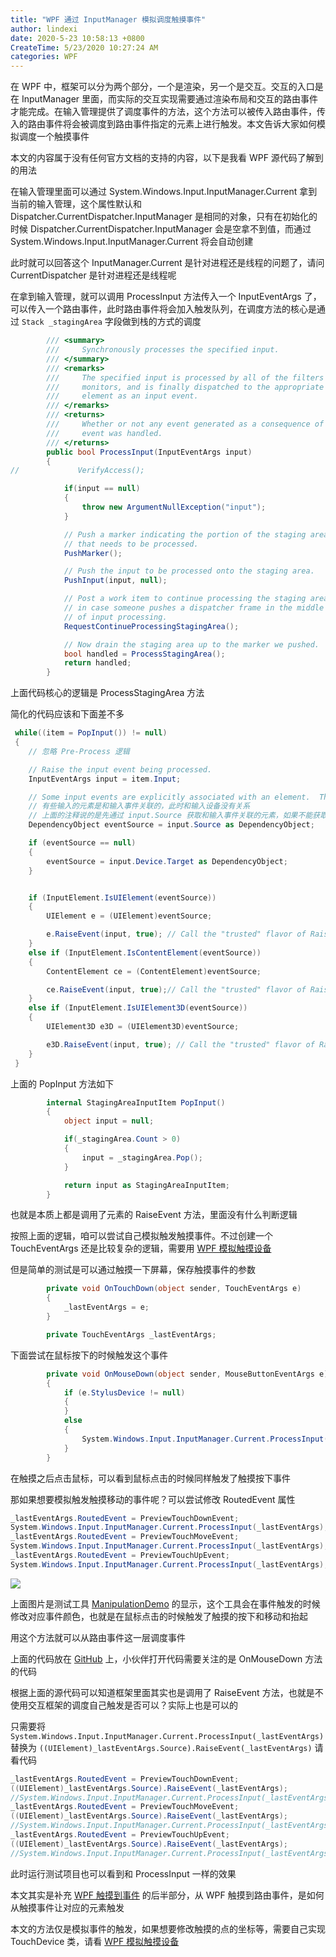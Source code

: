 ```yaml
---
title: "WPF 通过 InputManager 模拟调度触摸事件"
author: lindexi
date: 2020-5-23 10:58:13 +0800
CreateTime: 5/23/2020 10:27:24 AM
categories: WPF
---
```


在 WPF 中，框架可以分为两个部分，一个是渲染，另一个是交互。交互的入口是在 InputManager 里面，而实际的交互实现需要通过渲染布局和交互的路由事件才能完成。在输入管理提供了调度事件的方法，这个方法可以被传入路由事件，传入的路由事件将会被调度到路由事件指定的元素上进行触发。本文告诉大家如何模拟调度一个触摸事件

<!--more-->


<!-- CreateTime:5/23/2020 10:27:24 AM -->

<!-- 发布 -->

本文的内容属于没有任何官方文档的支持的内容，以下是我看 WPF 源代码了解到的用法

在输入管理里面可以通过 System.Windows.Input.InputManager.Current 拿到当前的输入管理，这个属性默认和 Dispatcher.CurrentDispatcher.InputManager 是相同的对象，只有在初始化的时候 Dispatcher.CurrentDispatcher.InputManager 会是空拿不到值，而通过 System.Windows.Input.InputManager.Current 将会自动创建

此时就可以回答这个 InputManager.Current 是针对进程还是线程的问题了，请问 CurrentDispatcher 是针对进程还是线程呢

在拿到输入管理，就可以调用 ProcessInput 方法传入一个 InputEventArgs 了，可以传入一个路由事件，此时路由事件将会加入触发队列，在调度方法的核心是通过  `Stack _stagingArea` 字段做到栈的方式的调度

```csharp
        /// <summary>
        ///     Synchronously processes the specified input.
        /// </summary>
        /// <remarks>
        ///     The specified input is processed by all of the filters and
        ///     monitors, and is finally dispatched to the appropriate
        ///     element as an input event.
        /// </remarks>
        /// <returns>
        ///     Whether or not any event generated as a consequence of this
        ///     event was handled.
        /// </returns>
        public bool ProcessInput(InputEventArgs input)
        {
//             VerifyAccess();

            if(input == null)
            {
                throw new ArgumentNullException("input");
            }

            // Push a marker indicating the portion of the staging area
            // that needs to be processed.
            PushMarker();

            // Push the input to be processed onto the staging area.
            PushInput(input, null);

            // Post a work item to continue processing the staging area
            // in case someone pushes a dispatcher frame in the middle
            // of input processing.
            RequestContinueProcessingStagingArea();

            // Now drain the staging area up to the marker we pushed.
            bool handled = ProcessStagingArea();
            return handled;
        }
```

上面代码核心的逻辑是 ProcessStagingArea 方法

简化的代码应该和下面差不多

```csharp
 while((item = PopInput()) != null)
 {
    // 忽略 Pre-Process 逻辑

    // Raise the input event being processed.
    InputEventArgs input = item.Input;

    // Some input events are explicitly associated with an element.  Those that are not are associated with the target of the input device for this event.
    // 有些输入的元素是和输入事件关联的，此时和输入设备没有关系
    // 上面的注释说的是先通过 input.Source 获取和输入事件关联的元素，如果不能获取到，那么也许输入元素是和输入设备关联的，尝试从输入设备获取
    DependencyObject eventSource = input.Source as DependencyObject;

    if (eventSource == null)
    {
        eventSource = input.Device.Target as DependencyObject;
    }


    if (InputElement.IsUIElement(eventSource))
    {
        UIElement e = (UIElement)eventSource;

        e.RaiseEvent(input, true); // Call the "trusted" flavor of RaiseEvent. 
    }
    else if (InputElement.IsContentElement(eventSource))
    {
        ContentElement ce = (ContentElement)eventSource;

        ce.RaiseEvent(input, true);// Call the "trusted" flavor of RaiseEvent.
    }
    else if (InputElement.IsUIElement3D(eventSource))
    {
        UIElement3D e3D = (UIElement3D)eventSource;

        e3D.RaiseEvent(input, true); // Call the "trusted" flavor of RaiseEvent
    }    
 }
```

上面的 PopInput 方法如下

```csharp
        internal StagingAreaInputItem PopInput()
        {
            object input = null;

            if(_stagingArea.Count > 0)
            {
                input = _stagingArea.Pop();
            }

            return input as StagingAreaInputItem;
        }
```

也就是本质上都是调用了元素的 RaiseEvent 方法，里面没有什么判断逻辑

按照上面的逻辑，咱可以尝试自己模拟触发触摸事件。不过创建一个 TouchEventArgs 还是比较复杂的逻辑，需要用 [WPF 模拟触摸设备](https://blog.lindexi.com/post/WPF-%E6%A8%A1%E6%8B%9F%E8%A7%A6%E6%91%B8%E8%AE%BE%E5%A4%87.html )

但是简单的测试是可以通过触摸一下屏幕，保存触摸事件的参数

```csharp
        private void OnTouchDown(object sender, TouchEventArgs e)
        {
            _lastEventArgs = e;
        }

        private TouchEventArgs _lastEventArgs;
```

下面尝试在鼠标按下的时候触发这个事件

```csharp
        private void OnMouseDown(object sender, MouseButtonEventArgs e)
        {
            if (e.StylusDevice != null)
            {
            }
            else
            {
                System.Windows.Input.InputManager.Current.ProcessInput(_lastEventArgs);
            }
        }
```

在触摸之后点击鼠标，可以看到鼠标点击的时候同样触发了触摸按下事件

那如果想要模拟触发触摸移动的事件呢？可以尝试修改 RoutedEvent 属性

```csharp
_lastEventArgs.RoutedEvent = PreviewTouchDownEvent;
System.Windows.Input.InputManager.Current.ProcessInput(_lastEventArgs);
_lastEventArgs.RoutedEvent = PreviewTouchMoveEvent;
System.Windows.Input.InputManager.Current.ProcessInput(_lastEventArgs);
_lastEventArgs.RoutedEvent = PreviewTouchUpEvent;
System.Windows.Input.InputManager.Current.ProcessInput(_lastEventArgs);
```

<!-- ![](image/WPF 通过 InputManager 模拟调度触摸事件/WPF 通过 InputManager 模拟调度触摸事件.gif) -->

![](http://image.acmx.xyz/lindexi%2FWPF%2520%25E9%2580%259A%25E8%25BF%2587%2520InputManager%2520%25E6%25A8%25A1%25E6%258B%259F%25E8%25B0%2583%25E5%25BA%25A6%25E8%25A7%25A6%25E6%2591%25B8%25E4%25BA%258B%25E4%25BB%25B6.gif)

上面图片是测试工具 [ManipulationDemo](https://github.com/dotnet-campus/ManipulationDemo/) 的显示，这个工具会在事件触发的时候修改对应事件颜色，也就是在鼠标点击的时候触发了触摸的按下和移动和抬起

用这个方法就可以从路由事件这一层调度事件

上面的代码放在 [GitHub](https://github.com/dotnet-campus/ManipulationDemo/tree/7ab5024d30b3174af77e5328f5a6afae8196005f/ManipulationDemo/MainWindow.xaml.cs) 上，小伙伴打开代码需要关注的是 OnMouseDown 方法的代码

根据上面的源代码可以知道框架里面其实也是调用了 RaiseEvent 方法，也就是不使用交互框架的调度自己触发是否可以？实际上也是可以的

只需要将 `System.Windows.Input.InputManager.Current.ProcessInput(_lastEventArgs)` 替换为 `((UIElement)_lastEventArgs.Source).RaiseEvent(_lastEventArgs)` 请看代码

```csharp
_lastEventArgs.RoutedEvent = PreviewTouchDownEvent;
((UIElement)_lastEventArgs.Source).RaiseEvent(_lastEventArgs);
//System.Windows.Input.InputManager.Current.ProcessInput(_lastEventArgs);
_lastEventArgs.RoutedEvent = PreviewTouchMoveEvent;
((UIElement)_lastEventArgs.Source).RaiseEvent(_lastEventArgs);
//System.Windows.Input.InputManager.Current.ProcessInput(_lastEventArgs);
_lastEventArgs.RoutedEvent = PreviewTouchUpEvent;
((UIElement)_lastEventArgs.Source).RaiseEvent(_lastEventArgs);
//System.Windows.Input.InputManager.Current.ProcessInput(_lastEventArgs);
```

此时运行测试项目也可以看到和 ProcessInput 一样的效果

本文其实是补充 [WPF 触摸到事件](https://blog.lindexi.com/post/WPF-%E8%A7%A6%E6%91%B8%E5%88%B0%E4%BA%8B%E4%BB%B6.html ) 的后半部分，从 WPF 触摸到路由事件，是如何从触摸事件让对应的元素触发

本文的方法仅是模拟事件的触发，如果想要修改触摸的点的坐标等，需要自己实现 TouchDevice 类，请看 [WPF 模拟触摸设备](https://blog.lindexi.com/post/WPF-%E6%A8%A1%E6%8B%9F%E8%A7%A6%E6%91%B8%E8%AE%BE%E5%A4%87.html )

